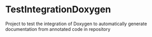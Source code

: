 # TestIntegrationDoxygen
Project to test the integration of Doxygen to automatically generate documentation from annotated code in repository

